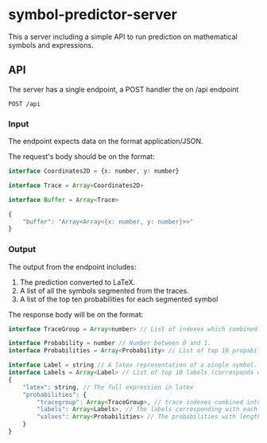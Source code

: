 # symbol-predictor-server 

This a server including a simple API to run prediction on mathematical symbols and expressions.

## API
The server has a single endpoint, a POST handler the on /api endpoint

```POST /api```

### Input
The endpoint expects data on the format application/JSON.

The request's body should be on the format:
```js
interface Coordinates2D = {x: number, y: number}

interface Trace = Array<Coordinates2D>

interface Buffer = Array<Trace>

{
    "buffer": "Array<Array<{x: number, y: number}>>"
}
```
### Output
The output from the endpoint includes:

1. The prediction converted to LaTeX.
2. A list of all the symbols segmented from the traces.
3. A list of the top ten probabilities for each segmented symbol

The response body will be on the format:
```js
interface TraceGroup = Array<number> // List of indexes which combined creates a symbol (indexes from the "buffer" in input). 

interface Probability = number // Number between 0 and 1.
interface Probabilities = Array<Probability> // List of top 10 propabilities.

interface Label = string // A latex representation of a single symbol.
interface Labels = Array<Label> // List of top 10 labels (corresponds with Probabilities).
{
    "latex": string, // The full expression in latex
    "probabilities": {
        "tracegroup": Array<TraceGroup>, // trace indexes combined into symbols
        "labels": Array<Labels>, // The labels corresponding with each probability.
        "values": Array<Probabilities> // The probabilities with length equal to the number of predicted symbols
    }
}
```
